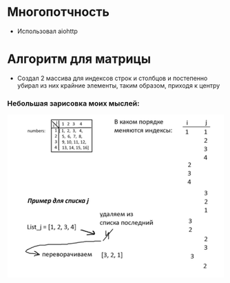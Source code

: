# Многопотчность
- Использовал aiohttp
# Алгоритм для матрицы
- Создал 2 массива для индексов строк и столбцов
и постепенно убирал из них крайние элементы, таким образом,
  приходя к центру
### Небольшая зарисовка моих мыслей:
![alt text](algorithm.png "Описание будет тут")